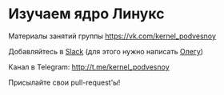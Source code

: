 # Изучаем ядро Линукс

Материалы занятий группы https://vk.com/kernel_podvesnoy

Добавляйтесь в [Slack](https://podvesnoy.slack.com/messages/kernel/ "наш Slack") (для этого нужно написать [Олегу](https://vk.com/gesundes "vk.com/gesundes"))

Канал в Telegram: http://t.me/kernel_podvesnoy

Присылайте свои pull-request'ы!


